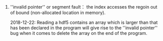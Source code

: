 1. ''invalid pointer'' or segment fault： the index accesses the regoin out of bound (non-allocated location in memory).
     
     2018-12-22: Reading a hdf5 contains an array which is larger than that has been declared in the program 
     will give rise to the ''invalid pointer'' bug when it comes to delete the array on the end of the program.